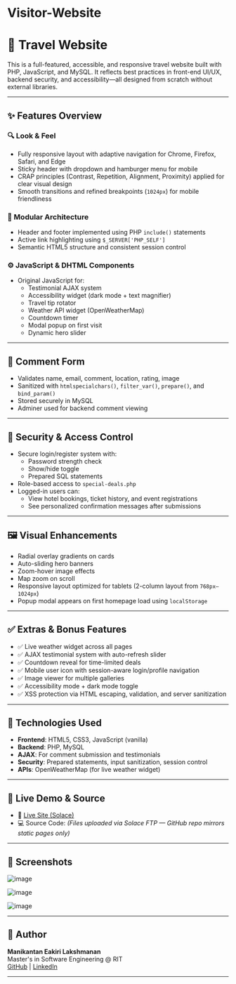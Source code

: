 # Visitor-Website


# 🧳  Travel Website 


This is a full-featured, accessible, and responsive travel website built with PHP, JavaScript, and MySQL. It reflects best practices in front-end UI/UX, backend security, and accessibility—all designed from scratch without external libraries.

---

## ✨ Features Overview

### 🔍 Look & Feel
- Fully responsive layout with adaptive navigation for Chrome, Firefox, Safari, and Edge
- Sticky header with dropdown and hamburger menu for mobile
- CRAP principles (Contrast, Repetition, Alignment, Proximity) applied for clear visual design
- Smooth transitions and refined breakpoints (`1024px`) for mobile friendliness

### 🧱 Modular Architecture
- Header and footer implemented using PHP `include()` statements
- Active link highlighting using `$_SERVER['PHP_SELF']`
- Semantic HTML5 structure and consistent session control

### ⚙️ JavaScript & DHTML Components
- Original JavaScript for:
  - Testimonial AJAX system
  - Accessibility widget (dark mode + text magnifier)
  - Travel tip rotator
  - Weather API widget (OpenWeatherMap)
  - Countdown timer
  - Modal popup on first visit
  - Dynamic hero slider

---

## 💬 Comment Form
- Validates name, email, comment, location, rating, image
- Sanitized with `htmlspecialchars()`, `filter_var()`, `prepare()`, and `bind_param()`
- Stored securely in MySQL
- Adminer used for backend comment viewing

---

## 🔐 Security & Access Control
- Secure login/register system with:
  - Password strength check
  - Show/hide toggle
  - Prepared SQL statements
- Role-based access to `special-deals.php`
- Logged-in users can:
  - View hotel bookings, ticket history, and event registrations
  - See personalized confirmation messages after submissions

---

## 🖼️ Visual Enhancements
- Radial overlay gradients on cards
- Auto-sliding hero banners
- Zoom-hover image effects
- Map zoom on scroll
- Responsive layout optimized for tablets (2-column layout from `768px–1024px`)
- Popup modal appears on first homepage load using `localStorage`

---

## ✅ Extras & Bonus Features
- ✅ Live weather widget across all pages
- ✅ AJAX testimonial system with auto-refresh slider
- ✅ Countdown reveal for time-limited deals
- ✅ Mobile user icon with session-aware login/profile navigation
- ✅ Image viewer for multiple galleries
- ✅ Accessibility mode + dark mode toggle
- ✅ XSS protection via HTML escaping, validation, and server sanitization

---

## 📁 Technologies Used

- **Frontend**: HTML5, CSS3, JavaScript (vanilla)
- **Backend**: PHP, MySQL
- **AJAX**: For comment submission and testimonials
- **Security**: Prepared statements, input sanitization, session control
- **APIs**: OpenWeatherMap (for live weather widget)

---

## 🔗 Live Demo & Source

- 🔗 [Live Site (Solace)](https://solace.ist.rit.edu/~me2083/646/Final/index.php)
- 💻 Source Code: *(Files uploaded via Solace FTP — GitHub repo mirrors static pages only)*

---

## 📸 Screenshots
![image](https://github.com/user-attachments/assets/71309c18-6081-491c-acfb-23bbe2270b19) 

![image](https://github.com/user-attachments/assets/efcf3968-2dd5-42f4-98f3-b818fd46080d)

![image](https://github.com/user-attachments/assets/c8ce9451-9766-4dea-a412-5c588a035187)


---

## 🙌 Author

**Manikantan Eakiri Lakshmanan**  
Master's in Software Engineering @ RIT  
[GitHub](https://github.com/manikantanel) | [LinkedIn](https://linkedin.com/in/manikantan-eakiri-lakshmanan-a6a85b193)

---





